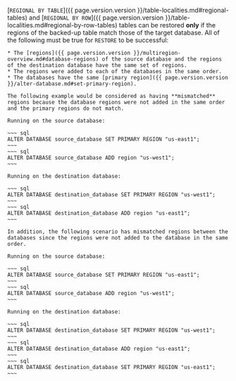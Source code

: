 [`REGIONAL BY TABLE`]({{ page.version.version }}/table-localities.md#regional-tables) and [`REGIONAL BY ROW`]({{ page.version.version }}/table-localities.md#regional-by-row-tables) tables can be restored **only** if the regions of the backed-up table match those of the target database. All of the following must be true for `RESTORE` to be successful:

    * The [regions]({{ page.version.version }}/multiregion-overview.md#database-regions) of the source database and the regions of the destination database have the same set of regions.
    * The regions were added to each of the databases in the same order.
    * The databases have the same [primary region]({{ page.version.version }}/alter-database.md#set-primary-region).

    The following example would be considered as having **mismatched** regions because the database regions were not added in the same order and the primary regions do not match.

    Running on the source database:

    ~~~ sql
    ALTER DATABASE source_database SET PRIMARY REGION "us-east1";
    ~~~
    ~~~ sql
    ALTER DATABASE source_database ADD region "us-west1";  
    ~~~

    Running on the destination database:

    ~~~ sql
    ALTER DATABASE destination_database SET PRIMARY REGION "us-west1";
    ~~~
    ~~~ sql
    ALTER DATABASE destination_database ADD region "us-east1";  
    ~~~

    In addition, the following scenario has mismatched regions between the databases since the regions were not added to the database in the same order.

    Running on the source database:

    ~~~ sql
    ALTER DATABASE source_database SET PRIMARY REGION "us-east1";
    ~~~
    ~~~ sql
    ALTER DATABASE source_database ADD region "us-west1";  
    ~~~

    Running on the destination database:

    ~~~ sql
    ALTER DATABASE destination_database SET PRIMARY REGION "us-west1";
    ~~~
    ~~~ sql
    ALTER DATABASE destination_database ADD region "us-east1";
    ~~~
    ~~~ sql  
    ALTER DATABASE destination_database SET PRIMARY REGION "us-east1";    
    ~~~
